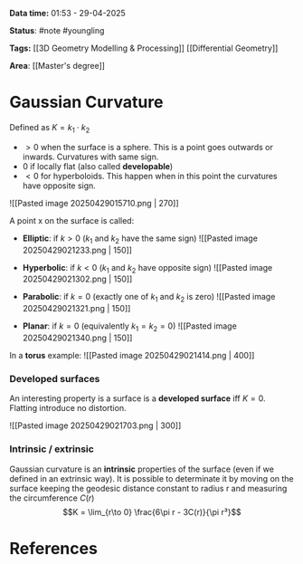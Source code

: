 **Data time:** 01:53 - 29-04-2025

**Status**: #note #youngling 

**Tags:** [[3D Geometry Modelling & Processing]] [[Differential Geometry]]

**Area**: [[Master's degree]]
# Gaussian Curvature

Defined as $K = k_1 \cdot k_2$
- $> 0$ when the surface is a sphere. This is a point goes outwards or inwards. Curvatures with same sign.
- $0$ if locally flat (also called **developable**)
- $< 0$ for hyperboloids. This happen when in this point the curvatures have opposite sign.

![[Pasted image 20250429015710.png | 270]]

A point x on the surface is called:
- **Elliptic**: if $k > 0$ ($k_1$ and $k_2$ have the same sign)
![[Pasted image 20250429021233.png | 150]]

- **Hyperbolic**: if $k < 0$ ($k_1$ and $k_2$ have opposite sign)
![[Pasted image 20250429021302.png | 150]]

- **Parabolic**: if $k = 0$ (exactly one of $k_1$ and $k_2$ is zero)
![[Pasted image 20250429021321.png | 150]]

- **Planar**: if $k = 0$ (equivalently $k_1 = k_2 = 0$)
![[Pasted image 20250429021340.png | 150]]

In a **torus** example:
![[Pasted image 20250429021414.png | 400]]

### Developed surfaces
An interesting property is a surface is a **developed surface** iff $K = 0$. Flatting introduce no distortion.

![[Pasted image 20250429021703.png | 300]]

### Intrinsic / extrinsic
Gaussian curvature is an **intrinsic** properties of the surface (even if we defined in an extrinsic way). It is possible to determinate it by moving on the surface  keeping the geodesic distance constant to radius r and measuring the circumference $C(r)$
$$K = \lim_{r\to 0} \frac{6\pi r - 3C(r)}{\pi r³}$$

# References